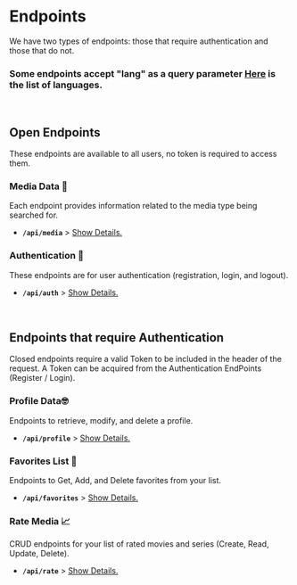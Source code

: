 <h1>Endpoints</h1>
<p>
  We have two types of endpoints: those that require authentication and those that do not. <br />
  <h3>Some endpoints accept "lang" as a query parameter <a href="docs/language/readme.md">Here</a> is the list of languages. </h3>
</p>

<br />

<h2>Open Endpoints</h2>
These endpoints are available to all users, no token is required to access them.

### Media Data 🎥

Each endpoint provides information related to the media type being searched for.
* **`/api/media`** > [Show Details.](./media/readme.md)

### Authentication 🔑

These endpoints are for user authentication (registration, login, and logout).
* **`/api/auth`** > [Show Details.](./auth/readme.md)
<br />

## Endpoints that require Authentication

Closed endpoints require a valid Token to be included in the header of the
request. A Token can be acquired from the Authentication EndPoints (Register / Login).

### Profile Data🤓

Endpoints to retrieve, modify, and delete a profile.

* **`/api/profile`** > [Show Details.](./profile/readme.md)

### Favorites List 💖

Endpoints to Get, Add, and Delete favorites from your list.
* **`/api/favorites`** > [Show Details.](./favorites/readme.md)

### Rate Media 📈

CRUD endpoints for your list of rated movies and series (Create, Read, Update, Delete).
* **`/api/rate`** > [Show Details.](./rate/readme.md)

